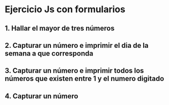 # Ejercicio Js con formularios

## 1. Hallar el mayor de tres números

## 2. Capturar un número e imprimir el dia de la semana a que corresponda

## 3. Capturar un número e imprimir todos los números que existen entre 1 y el numero digitado

## 4. Capturar un número